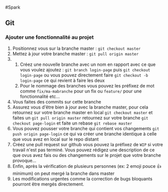 #Spark
## Git
### Ajouter une fonctionnalité au projet
1. Positionnez vous sur la branche master : `git checkout master`
2. Mettez à jour votre branche master :
`git pull origin master`
3.  1. Créez une nouvelle branche avec un nom en rapport avec ce que vous voulez ajoutez :
    `git branch login-page` puis `git checkout login-page` ou vous pouvez directement faire `git checkout -b login-page` ce qui revient à faire les deux
    2. Pour le nommage des branches vous pouvez les préfixez de mot comme `fix/ma-mabranche` pour un fix ou `feature/` pour une fonctionnalité etc...
4. Vous faites des commits sur cette branche
5. Assurez vous d'être bien à jour avec la branche master, pour cela retournez sur votre branche master en local `git checkout master` et faites un `git pull origin master` retournez sur votre branche `git checkout page-login` et faite un rebase `git rebase master`
6. Vous pouvez pousser votre branche qui contient vos changements `git push origin page-login` ce qui va créer une branche identique à celle que vous avez en local sur le repo distant
7. Créez une pull request sur github vous pouvez la préfixez de `WIP` si votre travail n'est pas terminé. Vous pouvez rédigez une description de ce que ovus avez fais ou des changements sur le projet que votre branche provoque...
8. Enfin, après la vérification de plusieurs personnes (ex: 2 emoji pouce :thumbsup: minimum) on peut mergé la branche dans master
9. Les modifications urgentes comme la correction de bugs bloquants pourront être mergés directement.
